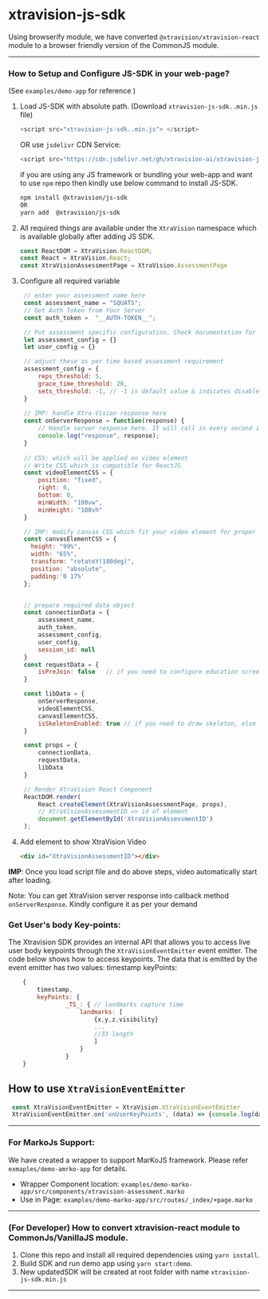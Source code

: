 # xtravision-js-sdk


Using browserify module, we have converted `@xtravision/xtravision-react` module to a browser friendly version of the CommonJS module.

---

### How to Setup and Configure JS-SDK in your web-page?  
 (See `examples/demo-app` for reference )  

 1. Load JS-SDK with absolute path. (Download `xtravision-js-sdk..min.js` file)
    ```javascript
    <script src="xtravision-js-sdk..min.js"> </script>
    ```
    OR use `jsdelivr` CDN Service:
    
    ```javascript
    <script src="https://cdn.jsdelivr.net/gh/xtravision-ai/xtravision-js-SDK@2.1.0/xtravision-js-sdk.min.js"> </script>
    ```
    if you are using any JS framework or bundling your web-app and want to use `npm` repo then kindly use below command to install JS-SDK.
    ```bash
    npm install @xtravision/js-sdk
    OR
    yarn add  @xtravision/js-sdk
    ```
   
 2. All required things are available under the `XtraVision` namespace which is available globally after adding JS SDK. 

    ```javascript
    const ReactDOM = XtraVision.ReactDOM;
    const React = XtraVision.React;
    const XtraVisionAssessmentPage = XtraVision.AssessmentPage
    ```
3. Configure all required variable

   ```javascript
    // enter your assessment name here
    const assessment_name = "SQUATS"; 
    // Get Auth Token from Your Server
    const auth_token =  "__AUTH-TOKEN__"; 

    // Put assessment specific configuration. Check documentation for further details
    let assessment_config = {} 
    let user_config = {} 

    // adjust these as per time based assessment requirement 
    assessment_config = {
        reps_threshold: 5,
        grace_time_threshold: 20,
        sets_threshold: -1, // -1 is default value & indicates disabled. 
    }
    
    // IMP: handle Xtra-Vision response here
    const onServerResponse = function(response) {
        // Handle server response here. It will call in every second in ideal situation.
        console.log("response", response);
    }
    
    // CSS: which will be applied on video element
    // Write CSS which is compatible for ReactJS
    const videoElementCSS = {
        position: "fixed",
        right: 0,
        bottom: 0,
        minWidth: "100vw",
        minHeight: "100vh"
    }

    // IMP: modify canvas CSS which fit your video element for proper alignment
    const canvasElementCSS = {
      height: "99%",
      width: "65%", 
      transform: "rotateY(180deg)",
      position: "absolute",
      padding:'0 17%'
    };


    // prepare required data object
    const connectionData = {
        assessment_name,
        auth_token,
        assessment_config,
        user_config,
        session_id: null
    }
    const requestData = {
        isPreJoin: false   // if you need to configure education screen then use this, else set to False
    }

    const libData = {
        onServerResponse, 
        videoElementCSS,
        canvasElementCSS,
        isSkeletonEnabled: true // if you need to draw skeleton, else false
    }

    const props = {
        connectionData, 
        requestData,
        libData
    }

    // Render XtraVision React Component
    ReactDOM.render(
        React.createElement(XtraVisionAssessmentPage, props),
        // XtraVisionAssessmentID => id of element
        document.getElementById('XtraVisionAssessmentID') 
    );
   ```

4. Add element to show XtraVision Video

   ```html
   <div id="XtraVisionAssessmentID"></div>
   ```

**IMP**: Once you load script file and do above steps, video automatically start after loading. 


Note: You can get XtraVision server response into callback method `onServerResponse`. Kindly configure it as per your demand


### Get User's body Key-points:
The Xtravision SDK provides an internal API that allows you to access live user body keypoints through the `XtraVisionEventEmitter` event emitter. The code below shows how to access keypoints. The data that is emitted by the event emitter has two values: timestamp keyPoints: 
```javascript
    {
        timestamp, 
        keyPoints: {
                _TS_: { // landmarks capture time
                    landmarks: [
                        {x,y,z,visibility}
                        ... 
                        //33 length
                        ]
                    }
                }
    }
```
## How to use `XtraVisionEventEmitter`
   ```javascript
    const XtraVisionEventEmitter = XtraVision.XtraVisionEventEmitter
    XtraVisionEventEmitter.on('onUserKeyPoints', (data) => {console.log(data);})
   ```


----


### For MarkoJs Support:

We have created a wrapper to support MarKoJS framework. Please refer `exmaples/demo-amrko-app` for details.  
-  Wrapper Component location: `examples/demo-marko-app/src/components/xtravision-assessment.marko`
- Use in Page: `examples/demo-marko-app/src/routes/_index/+page.marko`


----

### (For Developer) How to convert xtravision-react module to CommonJs/VanillaJS module. 

   1. Clone this repo and install all required dependencies using `yarn install`.  
   2. Build SDK and run demo app using `yarn start:demo`.  
   3. New updatedSDK will be created at root folder with name `xtravision-js-sdk.min.js`   

----